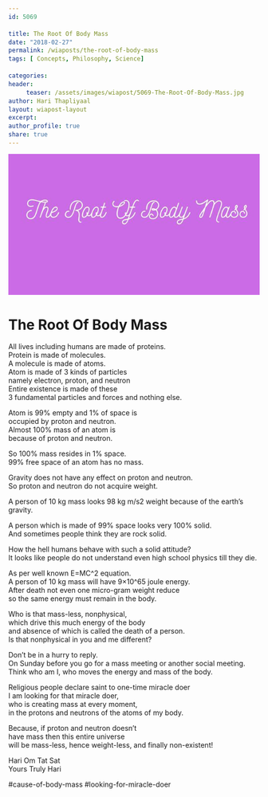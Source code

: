 ```yaml
--- 
id: 5069

title: The Root Of Body Mass
date: "2018-02-27"
permalink: /wiaposts/the-root-of-body-mass
tags: [ Concepts, Philosophy, Science]    

categories: 
header:
     teaser: /assets/images/wiapost/5069-The-Root-Of-Body-Mass.jpg
author: Hari Thapliyaal 
layout: wiapost-layout
excerpt:  
author_profile: true 
share: true 
---
```


![The Root Of Body Mass](/assets/images/wiapost/5069-The-Root-Of-Body-Mass.jpg)     
   
# The Root Of Body Mass
    
All lives including humans are made of proteins.     
Protein is made of molecules.     
A molecule is made of atoms.     
Atom is made of 3 kinds of particles     
namely electron, proton, and neutron     
Entire existence is made of these     
3 fundamental particles and forces and nothing else.    
    
Atom is 99% empty and 1% of space is     
occupied by proton and neutron.     
Almost 100% mass of an atom is     
because of proton and neutron.    
    
So 100% mass resides in 1% space.     
99% free space of an atom has no mass.    
    
Gravity does not have any effect on proton and neutron.     
So proton and neutron do not acquire weight.    
    
A person of 10 kg mass looks 98 kg m/s2 weight because of the earth’s gravity.    
    
A person which is made of 99% space looks very 100% solid.     
And sometimes people think they are rock solid.    
    
How the hell humans behave with such a solid attitude?     
It looks like people do not understand even high school physics till they die.    
    
As per well known E=MC^2 equation.     
A person of 10 kg mass will have 9×10^65 joule energy.     
After death not even one micro-gram weight reduce     
so the same energy must remain in the body.    
    
Who is that mass-less, nonphysical,     
which drive this much energy of the body     
and absence of which is called the death of a person.     
Is that nonphysical in you and me different?    
    
Don’t be in a hurry to reply.     
On Sunday before you go for a mass meeting or another social meeting.     
Think who am I, who moves the energy and mass of the body.    
    
Religious people declare saint to one-time miracle doer     
I am looking for that miracle doer,     
who is creating mass at every moment,     
in the protons and neutrons of the atoms of my body.    
    
Because, if proton and neutron doesn’t     
have mass then this entire universe     
will be mass-less, hence weight-less, and finally non-existent!    
    
Hari Om Tat Sat     
Yours Truly Hari    
    
\#cause-of-body-mass #looking-for-miracle-doer    
